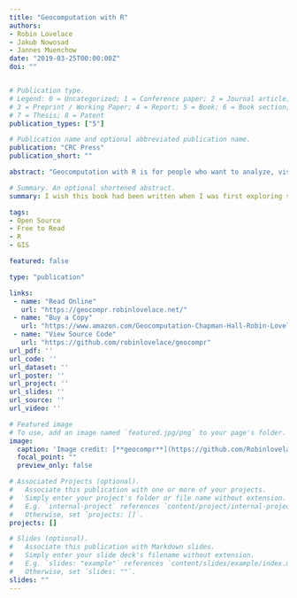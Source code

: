 ```yaml
---
title: "Geocomputation with R"
authors:
- Robin Lovelace
- Jakub Nowosad
- Jannes Muenchow
date: "2019-03-25T00:00:00Z"
doi: ""


# Publication type.
# Legend: 0 = Uncategorized; 1 = Conference paper; 2 = Journal article;
# 3 = Preprint / Working Paper; 4 = Report; 5 = Book; 6 = Book section;
# 7 = Thesis; 8 = Patent
publication_types: ["5"]

# Publication name and optional abbreviated publication name.
publication: "CRC Press"
publication_short: ""

abstract: "Geocomputation with R is for people who want to analyze, visualize and model geographic data with open source software. It is based on R, a statistical programming language that has powerful data processing, visualization, and geospatial capabilities. The book equips you with the knowledge and skills to tackle a wide range of issues manifested in geographic data, including those with scientific, societal, and environmental implications. This book will interest people from many backgrounds, especially Geographic Information Systems (GIS) users interested in applying their domain-specific knowledge in a powerful open source language for data science, and R users interested in extending their skills to handle spatial data."

# Summary. An optional shortened abstract.
summary: I wish this book had been written when I was first exploring spatial analysis in R.

tags:
- Open Source
- Free to Read
- R
- GIS

featured: false

type: "publication"

links:
 - name: "Read Online"
   url: "https://geocompr.robinlovelace.net/"
 - name: "Buy a Copy"
   url: "https://www.amazon.com/Geocomputation-Chapman-Hall-Robin-Lovelace/dp/1138304514/"
 - name: "View Source Code"
   url: "https://github.com/robinlovelace/geocompr"
url_pdf: ''
url_code: ''
url_dataset: ''
url_poster: ''
url_project: ''
url_slides: ''
url_source: ''
url_video: ''

# Featured image
# To use, add an image named `featured.jpg/png` to your page's folder.
image:
  caption: 'Image credit: [**geocompr**](https://github.com/Robinlovelace/geocompr/blob/master/images/cover.png)'
  focal_point: ""
  preview_only: false

# Associated Projects (optional).
#   Associate this publication with one or more of your projects.
#   Simply enter your project's folder or file name without extension.
#   E.g. `internal-project` references `content/project/internal-project/index.md`.
#   Otherwise, set `projects: []`.
projects: []

# Slides (optional).
#   Associate this publication with Markdown slides.
#   Simply enter your slide deck's filename without extension.
#   E.g. `slides: "example"` references `content/slides/example/index.md`.
#   Otherwise, set `slides: ""`.
slides: ""
---
```


